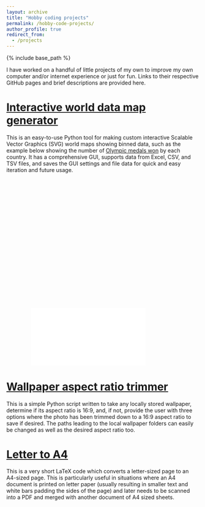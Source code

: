 ```yaml
---
layout: archive
title: "Hobby coding projects"
permalink: /hobby-code-projects/
author_profile: true
redirect_from:
  - /projects
---
```


{% include base_path %}

I have worked on a handful of little projects of my own to improve my own computer and/or internet experience or just for fun.  Links to their respective GitHub pages and brief descriptions are provided here.

[<u>Interactive world data map generator</u>](https://github.com/Lindt8/Interactive_world_data_map)
======
This is an easy-to-use Python tool for making custom interactive Scalable Vector Graphics (SVG) world maps showing binned data, such as the example below showing the number of [Olympic medals won](https://en.wikipedia.org/wiki/All-time_Olympic_Games_medal_table) by each country.  It has a comprehensive GUI, supports data from Excel, CSV, and TSV files, and saves the GUI settings and file data for quick and easy iteration and future usage.


<div class="fluid-width-video-wrapper" style="padding-top: 67%; text-align: center; width: 85%;"><embed src="/files/Olympic_medals_per_country.svg" type=""></div>

<p></p>


[<u>Wallpaper aspect ratio trimmer</u>](https://github.com/Lindt8/Wallpaper_aspect_ratio_trimmer)
======
This is a simple Python script written to take any locally stored wallpaper, determine if its aspect ratio is 16:9, and, if not, provide the user with three options where the photo has been trimmed down to a 16:9 aspect ratio to save if desired.  The paths leading to the local wallpaper folders can easily be changed as well as the desired aspect ratio too.


[<u>Letter to A4</u>](https://github.com/Lindt8/Letter_to_A4)
======
This is a very short LaTeX code which converts a letter-sized page to an A4-sized page.  This is particularly useful in situations where an A4 document is printed on letter paper (usually resulting in smaller text and white bars padding the sides of the page) and later needs to be scanned into a PDF and merged with another document of A4 sized sheets.






<!-- <embed src="http://lindt8.github.io/files/CV_Hunter_Ratliff.pdf" width="650" height="1800" type='application/pdf'> -->

